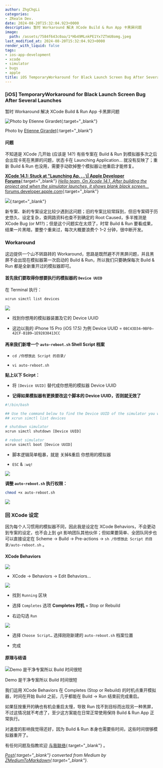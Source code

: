 ```yaml
---
author: ZhgChgLi
categories:
- ZRealm Dev.
date: 2024-08-20T15:32:04.923+0000
description: 暂时 Workaround 解决 XCode Build & Run App 卡黑屏问题
image:
  path: /assets/7584f643c0aa/1*Hb49MLnkPE1Yx7ZTmU8omg.jpeg
last_modified_at: 2024-08-20T15:32:04.923+0000
render_with_liquid: false
tags:
- ios-app-development
- xcode
- simulator
- bugs
- apple
title: iOS TemporaryWorkaround for Black Launch Screen Bug After Several Launches
---
```


### [iOS] TemporaryWorkaround for Black Launch Screen Bug After Several Launches



暂时 Workaround 解决 XCode Build & Run App 卡黑屏问题



![Photo by [Etienne Girardet](https://unsplash.com/@etiennegirardet?utm_content=creditCopyText&utm_medium=referral&utm_source=unsplash){:target="_blank"}](/assets/7584f643c0aa/1*Hb49MLnkPE1Yx7ZTmU8omg.jpeg)



Photo by [Etienne Girardet](https://unsplash.com/@etiennegirardet?utm_content=creditCopyText&utm_medium=referral&utm_source=unsplash){:target="_blank"}



#### 问题



不知道是 XCode 几开始 (应该是 14?) 有些专案在 Build & Run 到模拟器多次之后会出现卡死在黑屏的问题，状态卡在 Launching Application… 就没有反映了；重新 Build & Run 也没用，需要手动砍掉整个模拟器让他重启才能修复。



[**XCode 14.1: Stuck at "Launching Ap. . . \\| Apple Developer Forums**](https://forums.developer.apple.com/forums/thread/720058){:target="_blank"} 
[*Hello team, On Xcode 14.1, After building the project and when the simulator launches, it shows blank black screen…* forums.developer.apple.com](https://forums.developer.apple.com/forums/thread/720058){:target="_blank"}



[![](https://cdn.sstatic.net/Sites/stackoverflow/Img/apple-touch-icon@2.png?v=73d79a89bded)](https://stackoverflow.com/questions/74315983/simulator-get-blanked-when-running-app-in-debug-mode-second-time-in-14-1-and-14){:target="_blank"}



新专案、新的专案设定比较少遇到这问题；旧的专案比较常踩到，但旧专案碍于历史悠久、设定复杂，查网路资料也查不到确定的 Root Caused，多半推测是 XCode Bug (or M1?)；但是这个问题实在太烦了，时常 Build & Run 要看成果，结果一片黑暗，要整个重来过，每次大概要浪费个 1–2 分钟，很中断开发。



### Workaround



这边提供一个山不转路转的 Workaround，思路是既然避不开黑屏问题，并且黑屏不会出现在模拟器第一次启动的 Build & Run，所以我们只要确保每次 Build & Run 都是全新重开过的模拟器即可。



#### 首先我们要取得你想要执行的模拟器的 `Device UUID`



在 Terminal 执行：



```bash
xcrun simctl list devices
```



![](/assets/7584f643c0aa/1*dmuGmwH6hDufYRJZEsIkWw.png)



- 找到你想用的模拟器装置及它的 Device UUID


- 这边以我的 iPhone 15 Pro (iOS 17.5) 为例
  Device UUID = `08C43D34–9BF0–42CF-B1B9–1E92838413CC`



#### 再来我们新增一个 `auto-reboot.sh` Shell Script 档案



- `cd /你想放此 Script 的目录/`


- `vi auto-reboot.sh`



**贴上以下 Scirpt：**



- 将 `[Device UUID]` 替代成你想用的模拟器 Device UUID


- **记得如果模拟器有更换要改这个脚本的 Device UUID，否则就无效了**



```bash
#!/bin/bash

## Use the command below to find the Device UUID of the simulator you want to use:
## xcrun simctl list devices

# shutdown simulator
xcrun simctl shutdown [Device UUID]

# reboot simulator
xcrun simctl boot [Device UUID]
```



- 脚本逻辑简单粗暴，就是 关掉&重启 你想用的模拟器


- `ESC` & `:wq!`



![](/assets/7584f643c0aa/1*79rYuP2mvX6kXXPgPoFaLg.png)



**调整 `auto-reboot.sh` 执行权限：**



```bash
chmod +x auto-reboot.sh
```



![](/assets/7584f643c0aa/1*F3TKpExiSe4axJwTxICm7Q.png)



### 回 XCode 设定



因为每个人习惯用的模拟器不同，因此我是设定在 XCode Behaviors，不会更动到专案的设定，也不会上到 git 影响团队其他伙伴；但如果要简单、全团队同步也可以直接设定在 Scheme -&gt; Build -&gt; Pre-actions -&gt; `sh /你想放此 Script 的目录/auto-reboot.sh` 。



#### XCode Behaviors



![](/assets/7584f643c0aa/1*2s2UOZMBkTn8GhdiO4KYwg.png)



- XCode -&gt; Behaviors -&gt; Edit Behaviors…



![](/assets/7584f643c0aa/1*eALkD0S11rEiNEvwyCCJzg.png)



- 找到 `Running` 区块


- 选择 `Completes` 选项
  **Completes 时机** = Stop or Rebuild


- 右边勾选 `Run`



![](/assets/7584f643c0aa/1*tzYVUorv8Zva6cnLuC4-yA.png)



- 选择 `Choose Script…` 选择刚刚新建的 `auto-reboot.sh` 档案位置


- 完成



#### 原理与结语



![Demo 是干净专案所以 Build 时间很短](/assets/7584f643c0aa/1*A-enPIU3D-MEwz1-aF-ByQ.gif)



Demo 是干净专案所以 Build 时间很短



我们运用 XCode Behaviors 在 Completes (Stop or Rebuild) 的时机点重开模拟器，时间在开始 Build 之前，几乎都能在 Build -&gt; Run 结束前完成重启。



如果狂按重开的确也有机会重启太慢，导致 Run 找不到目标而出现另一种黑屏，不过这情况就不考虑了，至少这方案能在日常正常使用保持 Build & Run App 正常执行。



对速度的影响我觉得还好，因为 Build & Run 本身也需要些时间，这些时间很够模拟器重开了。



有任何问题及指教欢迎 [与我联络](https://www.zhgchg.li/contact){:target="_blank"} 。



*[Post](https://medium.com/zrealm-ios-dev/ios-temporaryworkaround-for-black-launch-screen-bug-after-several-launches-7584f643c0aa){:target="_blank"} converted from Medium by [ZMediumToMarkdown](https://github.com/ZhgChgLi/ZMediumToMarkdown){:target="_blank"}.*